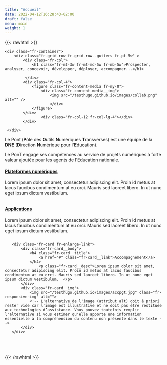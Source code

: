 ```yaml
---
title: "Accueil"
date: 2022-04-12T16:28:43+02:00
draft: false
menu: main
weight: 1
---
```






{{< rawhtml >}}




<!-- Grille + div avec pont.css pour fond couleur -->	
<div class="fond_clair">

	<div class="fr-container">
		<div class="fr-grid-row fr-grid-row--gutters fr-pt-5w" >
			<div class="fr-col">
				<h1 class="fr-mt-3w fr-mt-md-5w fr-mb-5w">Prospecter, analyser, concevoir, développer, déployer, accompagner...</h1>
			     
			 </div>
			<div class="fr-col-4">
				<figure class="fr-content-media fr-my-0">
					<div class="fr-content-media__img">
				        <img src="/testhugo.github.io/images/collab.png" alt="" />
				        </div>
				</figure>
			</div>
	    			<div class="fr-col-12 fr-col-lg-4"></div>
	  		</div>
	  		
	 </div>
 </div>
 
 <div class="fr-container">
	<div class="fr-grid-row fr-grid-row--gutters fr-pt-5w" >
		<p class="fr-mb-3w">
		Le Pont (<b>P</b>ôle des <b>O</b>utils <b>N</b>umériques <b>T</b>ransverses) est une équipe de la <b>DNE</b> (<b>D</b>irection <b>N</b>umérique pour l'<b>E</b>ducation). 
	    	</p>
	    	<p>
		 Le PonT engage ses compétences au service de projets numériques à forte valeur ajoutée pour les agents de l'Education nationale.
		</p>
	</div>




	
<!-- cartes -->

<div class="fr-grid-row fr-grid-row--gutters">
   <div class="fr-col-12 fr-col-md-3">
       <div class="fr-card fr-enlarge-link">
           <div class="fr-card__body">
               <h4 class="fr-card__title">
                   <a href="#" class="fr-card__link">Plateformes numériques</a>
               </h4>
               <p class="fr-card__desc">Lorem ipsum dolor sit amet, consectetur adipiscing elit. Proin id metus at lacus faucibus condimentum at eu orci. Mauris sed laoreet libero. In ut nunc eget ipsum dictum vestibulum.  </p>
            </div>
           <div class="fr-card__img">
               <img src="/testhugo.github.io/images/30495.jpg" class="fr-responsive-img" alt="">
               <!-- L'alternative de l'image (attribut alt) doit à priori rester vide car l'image est illustrative et ne doit pas être restituée aux technologies d’assistance. Vous pouvez toutefois remplir l'alternative si vous estimer qu'elle apporte une information essentielle à la compréhension du contenu non présente dans le texte -->
           </div>
       </div>
   </div>
   <div class="fr-col-12 fr-col-md-3">
       <div class="fr-card fr-enlarge-link">
           <div class="fr-card__body">
               <h4 class="fr-card__title">
                   <a href="#" class="fr-card__link">Applications</a>
               </h4>
                     <p class="fr-card__desc">Lorem ipsum dolor sit amet, consectetur adipiscing elit. Proin id metus at lacus faucibus condimentum at eu orci. Mauris sed laoreet libero. In ut nunc eget ipsum dictum vestibulum.  </p>
           </div>
           <div class="fr-card__img">
               <img src="/testhugo.github.io/images/working-on-code.jpg" class="fr-responsive-img" alt="">
               <!-- L'alternative de l'image (attribut alt) doit à priori rester vide car l'image est illustrative et ne doit pas être restituée aux technologies d’assistance. Vous pouvez toutefois remplir l'alternative si vous estimer qu'elle apporte une information essentielle à la compréhension du contenu non présente dans le texte -->
           </div>
       </div>
   </div>
   <div class="fr-col-12 fr-col-md-3">
   
       <div class="fr-card fr-enlarge-link">
           <div class="fr-card__body">
               <h4 class="fr-card__title">
                   <a href="#" class="fr-card__link">Accompagnement</a>
               </h4>
                   <p class="fr-card__desc">Lorem ipsum dolor sit amet, consectetur adipiscing elit. Proin id metus at lacus faucibus condimentum at eu orci. Mauris sed laoreet libero. In ut nunc eget ipsum dictum vestibulum.  </p>
           </div>
           <div class="fr-card__img">
               <img src="/testhugo.github.io/images/accpgt.jpg" class="fr-responsive-img" alt="">
               <!-- L'alternative de l'image (attribut alt) doit à priori rester vide car l'image est illustrative et ne doit pas être restituée aux technologies d’assistance. Vous pouvez toutefois remplir l'alternative si vous estimer qu'elle apporte une information essentielle à la compréhension du contenu non présente dans le texte -->
           </div>
       </div>
   </div>
   

</div>
<!--fin cartes-->	
	
</div>
</div>
<br/><br/><br/>
{{< /rawhtml >}}


